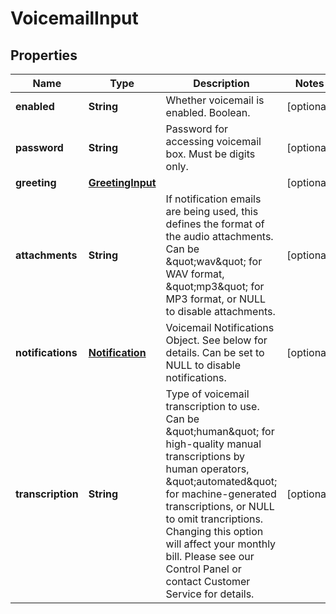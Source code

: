 
# VoicemailInput

## Properties
Name | Type | Description | Notes
------------ | ------------- | ------------- | -------------
**enabled** | **String** | Whether voicemail is enabled. Boolean. |  [optional]
**password** | **String** | Password for accessing voicemail box. Must be digits only. |  [optional]
**greeting** | [**GreetingInput**](GreetingInput.md) |  |  [optional]
**attachments** | **String** | If notification emails are being used, this defines the format of the audio attachments. Can be \&quot;wav\&quot; for WAV format, \&quot;mp3\&quot; for MP3 format, or NULL to disable attachments. |  [optional]
**notifications** | [**Notification**](Notification.md) | Voicemail Notifications Object. See below for details. Can be set to NULL to disable notifications. |  [optional]
**transcription** | **String** | Type of voicemail transcription to use. Can be \&quot;human\&quot; for high-quality manual transcriptions by human operators, \&quot;automated\&quot; for machine-generated transcriptions, or NULL to omit trancriptions. Changing this option will affect your monthly bill. Please see our Control Panel or contact Customer Service for details. |  [optional]



